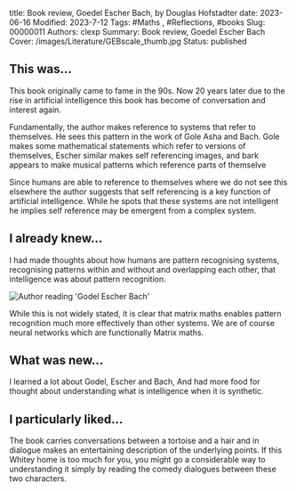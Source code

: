title: Book review, Goedel Escher Bach, by Douglas Hofstadter
date: 2023-06-16
Modified: 2023-7-12
Tags: #Maths , #Reflections, #books
Slug: 00000011
Authors: clexp
Summary: Book review, Goedel Escher Bach
Cover: /images/Literature/GEBscale_thumb.jpg
Status: published

## This was...

This book originally came to fame in the 90s. Now 20 years later due to the rise in artificial intelligence this book has become of conversation and interest again.

Fundamentally, the author makes reference to systems that refer to themselves. He sees this pattern in the work of Gole Asha and Bach. Gole makes some mathematical statements which refer to versions of themselves, Escher similar makes self referencing images, and bark appears to make musical patterns which reference parts of themselve

Since humans are able to reference to themselves where we do not see this elsewhere the author suggests that self referencing is a key function of artificial intelligence. While he spots that these systems are not intelligent he implies self reference may be emergent from a complex system.

## I already knew...

I had made thoughts about how humans are pattern recognising systems, recognising patterns within and without and overlapping each other, that intelligence was about pattern recognition.

![Author reading 'Godel Escher Bach'](/images/Literature/GEBscale.JPG "A heavy going read")

While this is not widely stated, it is clear that matrix maths enables pattern recognition much more effectively than other systems. We are of course neural networks which are functionally Matrix maths.

## What was new...

I learned a lot about Godel, Escher and Bach, And had more food for thought about understanding what is intelligence when it is synthetic.

## I particularly liked...

The book carries conversations between a tortoise and a hair and in dialogue makes an entertaining description of the underlying points. If this Whitey home is too much for you, you might go a considerable way to understanding it simply by reading the comedy dialogues between these two characters.
